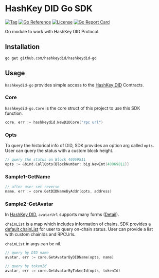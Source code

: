 # HashKey DID Go SDK
[![Tag](https://img.shields.io/badge/tags-v2.0.0-blue)](https://github.com/hashkeydid/hashkeydid-go/tags)
[![Go Reference](https://pkg.go.dev/badge/github.com/hashkeydid/hashkeydid-go.svg)](https://pkg.go.dev/github.com/hashkeydid/hashkeydid-go)
[![License](https://img.shields.io/badge/License-MIT-yellow)](LICENSE)
[![Go Report Card](https://goreportcard.com/badge/github.com/hashkeydid/hashkeydid-go)](https://goreportcard.com/report/github.com/hashkeydid/hashkeydid-go)

Go module to work with HashKey DID Protocol.

## Installation

`go get github.com/hashkeydid/hashkeydid-go`

## Usage

`hashkeydid-go` provides simple access to the [HashKey DID](https://hashkey.id) Contracts.

### Core

`hashkeydid-go.Core` is the core struct of this project to use this SDK function.

```go
core, err := hashkeydid.NewDIDCore("rpc url")
```

### Opts
To query the historical info of DID, SDK provides an option arg called `opts`. 
User can query the status with a custom block height.
```go
// query the status on Block 40069811
opts := &bind.CallOpts{BlockNumber: big.NewInt(40069811)}

```

### Sample1-GetName
```go
// after user set reverse
name, err := core.GetDIDNameByAddr(opts, address)
```

### Sample2-GetAvatar
In [HashKey DID](https://hashkey.id), `avatarUrl` supports many forms ([Detail]()).

`chainList` is a map which includes information of chains.
SDK provides [a default chainList](https://github.com/hashkeydid/hashkeydid-go/blob/main/default.go) for user to query on-chain status.
User can provide a list with custom chainIds and RPCUrls.

`chainList` in args can be nil.
```go
// query by DID name
avatar, err := core.GetAvatarByDIDName(opts, name)

// query by tokenId
avatar, err := core.GetAvatarByTokenId(opts, tokenId)
```
